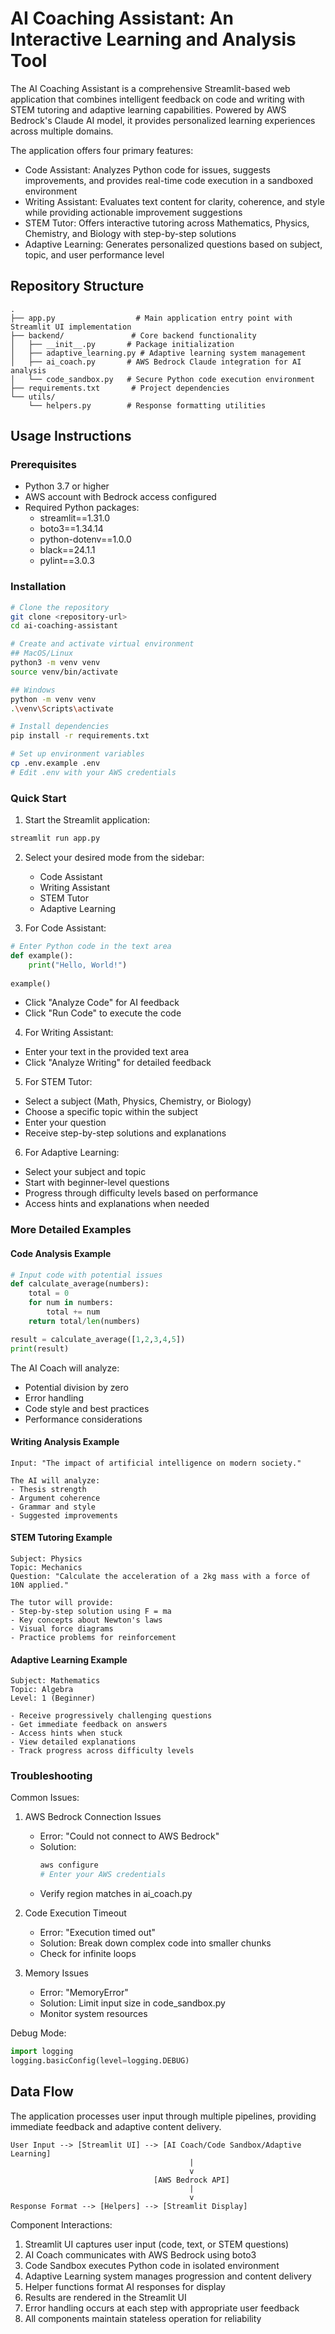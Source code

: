 # AI Coaching Assistant: An Interactive Learning and Analysis Tool

The AI Coaching Assistant is a comprehensive Streamlit-based web application that combines intelligent feedback on code and writing with STEM tutoring and adaptive learning capabilities. Powered by AWS Bedrock's Claude AI model, it provides personalized learning experiences across multiple domains.

The application offers four primary features:
- Code Assistant: Analyzes Python code for issues, suggests improvements, and provides real-time code execution in a sandboxed environment
- Writing Assistant: Evaluates text content for clarity, coherence, and style while providing actionable improvement suggestions
- STEM Tutor: Offers interactive tutoring across Mathematics, Physics, Chemistry, and Biology with step-by-step solutions
- Adaptive Learning: Generates personalized questions based on subject, topic, and user performance level

## Repository Structure
```
.
├── app.py                  # Main application entry point with Streamlit UI implementation
├── backend/               # Core backend functionality
│   ├── __init__.py       # Package initialization
│   ├── adaptive_learning.py # Adaptive learning system management
│   ├── ai_coach.py       # AWS Bedrock Claude integration for AI analysis
│   └── code_sandbox.py   # Secure Python code execution environment
├── requirements.txt       # Project dependencies
└── utils/
    └── helpers.py        # Response formatting utilities
```

## Usage Instructions
### Prerequisites
- Python 3.7 or higher
- AWS account with Bedrock access configured
- Required Python packages:
  - streamlit==1.31.0
  - boto3==1.34.14
  - python-dotenv==1.0.0
  - black==24.1.1
  - pylint==3.0.3

### Installation

```bash
# Clone the repository
git clone <repository-url>
cd ai-coaching-assistant

# Create and activate virtual environment
## MacOS/Linux
python3 -m venv venv
source venv/bin/activate

## Windows
python -m venv venv
.\venv\Scripts\activate

# Install dependencies
pip install -r requirements.txt

# Set up environment variables
cp .env.example .env
# Edit .env with your AWS credentials
```

### Quick Start
1. Start the Streamlit application:
```bash
streamlit run app.py
```

2. Select your desired mode from the sidebar:
   - Code Assistant
   - Writing Assistant
   - STEM Tutor
   - Adaptive Learning

3. For Code Assistant:
```python
# Enter Python code in the text area
def example():
    print("Hello, World!")
    
example()
```
- Click "Analyze Code" for AI feedback
- Click "Run Code" to execute the code

4. For Writing Assistant:
- Enter your text in the provided text area
- Click "Analyze Writing" for detailed feedback

5. For STEM Tutor:
- Select a subject (Math, Physics, Chemistry, or Biology)
- Choose a specific topic within the subject
- Enter your question
- Receive step-by-step solutions and explanations

6. For Adaptive Learning:
- Select your subject and topic
- Start with beginner-level questions
- Progress through difficulty levels based on performance
- Access hints and explanations when needed

### More Detailed Examples

#### Code Analysis Example
```python
# Input code with potential issues
def calculate_average(numbers):
    total = 0
    for num in numbers:
        total += num
    return total/len(numbers)

result = calculate_average([1,2,3,4,5])
print(result)
```

The AI Coach will analyze:
- Potential division by zero
- Error handling
- Code style and best practices
- Performance considerations

#### Writing Analysis Example
```text
Input: "The impact of artificial intelligence on modern society."

The AI will analyze:
- Thesis strength
- Argument coherence
- Grammar and style
- Suggested improvements
```

#### STEM Tutoring Example
```text
Subject: Physics
Topic: Mechanics
Question: "Calculate the acceleration of a 2kg mass with a force of 10N applied."

The tutor will provide:
- Step-by-step solution using F = ma
- Key concepts about Newton's laws
- Visual force diagrams
- Practice problems for reinforcement
```

#### Adaptive Learning Example
```text
Subject: Mathematics
Topic: Algebra
Level: 1 (Beginner)

- Receive progressively challenging questions
- Get immediate feedback on answers
- Access hints when stuck
- View detailed explanations
- Track progress across difficulty levels
```

### Troubleshooting

Common Issues:
1. AWS Bedrock Connection Issues
   - Error: "Could not connect to AWS Bedrock"
   - Solution: 
     ```bash
     aws configure
     # Enter your AWS credentials
     ```
   - Verify region matches in ai_coach.py

2. Code Execution Timeout
   - Error: "Execution timed out"
   - Solution: Break down complex code into smaller chunks
   - Check for infinite loops

3. Memory Issues
   - Error: "MemoryError"
   - Solution: Limit input size in code_sandbox.py
   - Monitor system resources

Debug Mode:
```python
import logging
logging.basicConfig(level=logging.DEBUG)
```

## Data Flow
The application processes user input through multiple pipelines, providing immediate feedback and adaptive content delivery.

```ascii
User Input --> [Streamlit UI] --> [AI Coach/Code Sandbox/Adaptive Learning]
                                        |
                                        v
                                [AWS Bedrock API]
                                        |
                                        v
Response Format --> [Helpers] --> [Streamlit Display]
```

Component Interactions:
1. Streamlit UI captures user input (code, text, or STEM questions)
2. AI Coach communicates with AWS Bedrock using boto3
3. Code Sandbox executes Python code in isolated environment
4. Adaptive Learning system manages progression and content delivery
5. Helper functions format AI responses for display
6. Results are rendered in the Streamlit UI
7. Error handling occurs at each step with appropriate user feedback
8. All components maintain stateless operation for reliability